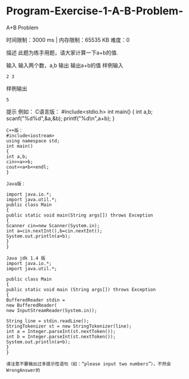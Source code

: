 # Program-Exercise-1-A-B-Problem-
A+B Problem

时间限制：3000 ms  |  内存限制：65535 KB
难度：0

描述
    此题为练手用题，请大家计算一下a+b的值.

输入
    输入两个数，a,b
输出
    输出a+b的值
样例输入

    2 3

样例输出

    5

提示
    例如：
    C语言版：
    #include<stdio.h>
    int main()
    {
    int a,b;
    scanf("%d%d",&a,&b);
    printf("%d\n",a+b);
    }

    C++版：
    #include<iostream>
    using namespace std;
    int main()
    {
    int a,b;
    cin>>a>>b;
    cout<<a+b<<endl;
    }

    Java版：

    import java.io.*;
    import java.util.*;
    public class Main
    {
    public static void main(String args[]) throws Exception
    {
    Scanner cin=new Scanner(System.in);
    int a=cin.nextInt(),b=cin.nextInt();
    System.out.println(a+b);
    }
    }

    Java jdk 1.4 版
    import java.io.*;
    import java.util.*;

    public class Main
    {
    public static void main (String args[]) throws Exception
    {
    BufferedReader stdin =
    new BufferedReader(
    new InputStreamReader(System.in));

    String line = stdin.readLine();
    StringTokenizer st = new StringTokenizer(line);
    int a = Integer.parseInt(st.nextToken());
    int b = Integer.parseInt(st.nextToken());
    System.out.println(a+b);
    }
    }

    请注意不要输出过多提示性语句（如：“please input two numbers”），不然会WrongAnswer的
